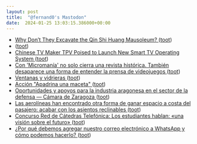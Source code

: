 ```yaml
---
layout: post
title:  "@fernand0's Mastodon"
date:  2024-01-25 13:03:15.386000+00:00
---
```

*  [Why Don’t They Excavate the Qin Shi Huang Mausoleum? ](https://www.travelchinaguide.com/attraction/shaanxi/xian/terra_cotta_army/mausoleum_2.ht) ([toot](https://mastodon.social/@fernand0/111816723358387822))
*  [ ](https://mastodont.cat/@isard) ([toot](https://mastodon.social/@fernand0/111816579073211815))
*  [Chinese TV Maker TPV Poised to Launch New Smart TV Operating System ](https://displaydaily.com/chinese-tv-maker-tpv-poised-to-launch-new-smart-tv-operating-system) ([toot](https://mastodon.social/@fernand0/111816579062856355))
*  [Con 'Micromanía' no solo cierra una revista histórica. También desaparece una forma de entender la prensa de videojuegos ](https://www.xataka.com/videojuegos/micromania-no-solo-cierra-revista-historica-tambien-desaparece-forma-entender-prensa-videojuego) ([toot](https://mastodon.social/@fernand0/111816442528706849))
*  [Ventanas y vidrieras ](https://www.flickr.com/photos/fernand0/53477580321) ([toot](https://mastodon.social/@fernand0/111816385655789827))
*  [Acción "Apadrina una maceta" ](https://eina.unizar.es/noticia/accion-apadrina-una-macet) ([toot](https://mastodon.social/@fernand0/111816264005912233))
*  [Oportunidades y apoyos para la industria aragonesa en el sector de la defensa — Cámara de Zaragoza ](https://www.camarazaragoza.com/productos/competitividad/aries-aragon-impulso-de-empresas/oportunidades-y-apoyos-para-la-industria-aragonesa-en-el-sector-de-la-defensa) ([toot](https://mastodon.social/@fernand0/111816205437877868))
*  [Las aerolíneas han encontrado otra forma de ganar espacio a costa del pasajero: acabar con los asientos reclinables ](https://www.xataka.com/movilidad/aerolineas-han-encontrado-otra-forma-ganar-espacio-a-costa-pasajero-acabar-asientos-reclinable) ([toot](https://mastodon.social/@fernand0/111816198497144482))
*  [Concurso Red de Cátedras Telefónica: Los estudiantes hablan: «una visión sobre el futuro» ](http://www.unizar.es/actualidad/vernoticia_ng.php?id=8079) ([toot](https://mastodon.social/@fernand0/111815970126555240))
*  [¿Por qué debemos agregar nuestro correo electrónico a WhatsApp y cómo podemos hacerlo? ](https://wwwhatsnew.com/2024/01/13/por-que-debemos-agregar-nuestro-correo-electronico-a-whatsapp-y-como-podemos-hacerlo) ([toot](https://mastodon.social/@fernand0/111815861978157183))
